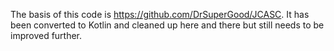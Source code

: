The basis of this code is https://github.com/DrSuperGood/JCASC. It has been converted to
Kotlin and cleaned up here and there but still needs to be improved further.